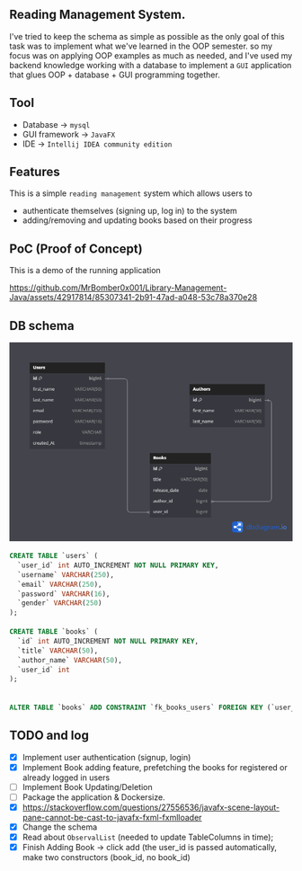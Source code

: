 ## Reading Management System.


I've tried to keep the schema as simple as possible as the only goal of this task was to implement what we've learned in the OOP semester.
so my focus was on applying OOP examples as much as needed, and I've used my backend knowledge working with a database to implement a `GUI`
application that glues OOP + database + GUI programming together.

## Tool
- Database -> `mysql`
- GUI framework -> `JavaFX`
- IDE -> `Intellij IDEA community edition`

## Features

This is a simple `reading management` system which allows users to
- authenticate themselves (signing up, log in) to the system
- adding/removing and updating books based on their progress

## PoC (Proof of Concept)
This is a demo of the running application


https://github.com/MrBomber0x001/Library-Management-Java/assets/42917814/85307341-2b91-47ad-a048-53c78a370e28



## DB schema

![Database Schema Diagram](./assets/DB_SCHEMA.png)

```sql
CREATE TABLE `users` (
  `user_id` int AUTO_INCREMENT NOT NULL PRIMARY KEY,
  `username` VARCHAR(250),
  `email` VARCHAR(250),
  `password` VARCHAR(16),
  `gender` VARCHAR(250)
);

CREATE TABLE `books` (
  `id` int AUTO_INCREMENT NOT NULL PRIMARY KEY,
  `title` VARCHAR(50),
  `author_name` VARCHAR(50),
  `user_id` int
);


ALTER TABLE `books` ADD CONSTRAINT `fk_books_users` FOREIGN KEY (`user_id`) REFERENCES `users` (`user_id`);
```




## TODO and log
- [x] Implement user authentication (signup, login)
- [x] Implement Book adding feature, prefetching the books for registered or already logged in users
- [ ] Implement Book Updating/Deletion
- [ ] Package the application & Dockersize.
- [x] <https://stackoverflow.com/questions/27556536/javafx-scene-layout-pane-cannot-be-cast-to-javafx-fxml-fxmlloader>
- [x] Change the schema
- [x] Read about `ObservalList` (needed to update TableColumns in time);
- [x] Finish Adding Book -> click add (the user_id is passed automatically, make two constructors (book_id, no book_id)
